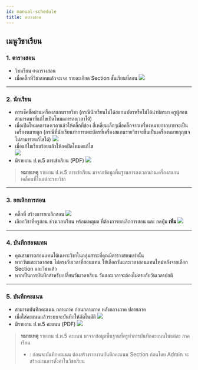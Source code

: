 ```yaml
---
id: manual-schedule
title: ตารางสอน
---
```

## เมนูวิชาเรียน
###  1. ตารางสอน
* วิชาเรียน->ตารางสอน
* เมื่อคลิ๊กที่วิชาสอนแล้วจะเจอ รายละเอียด Section ชั้นเรียนที่สอน
 ![](https://drive.google.com/thumbnail?id=1uzdJMUpCZoZ_POrzJ4PPctiEbfp__3Xm&sz=w1000-h640)
--- 
### 2. นักเรียน
 * การเช็คชื่อผ่านเครื่องสแกนรายวิชา 
(กรณีนักเรียนไม่ได้สแกนบัตรหรือไม่ได้นำบัตรมา ครูผู้สอนสามารถมาที่แก้ไขเปิดโหมดการลงเวลาได้)
* เมื่อเปิดโหมดการลงเวลาแล้วให้คลิ๊กที่ช่อง สี่เหลี่ยมเล็กๆเมื่อคลิ๊กจากเครื่องหมายกากบาทจะเป็นเครื่องหมายถูก  (กรณีที่นักเรียนทำการแตะบัตรที่เครื่องสแกนรายวิชาจะขึ้นเป็นเครื่องหมายกุญแจไม่สามารถแก้ไขได้)
![](https://drive.google.com/thumbnail?id=1WHK2oYzAA53XLEgD0mYMfz7HmCGHVtap&sz=w1000-h640) 
 * เมื่อแก้ไขเรียบร้อยแล้วให้กดปิดโหมดแก้ไข          
![](https://drive.google.com/thumbnail?id=1bbU7bmePFFyNQj8Lh04XmMF5cyeAHpxt&sz=w1000-h640)
* มีรายงาน ป.พ.5 การเข้าเรียน (PDF)
 ![](https://drive.google.com/thumbnail?id=16cPgipBkhP29GfWWjYU0yhOtgbuOXcIA&sz=w1000-h640)
 > **หมายเหตุ** รายงาน ป.พ.5 การเข้าเรียน มาจากข้อมูลพื้นฐานการลงเวลาผ่านเครื่องสแกนเคลื่อนที่ในแต่ละรายวิชา
---
### 3. ยกเลิกการสอน
* คลิ๊กที่ สร้างการยกเลิกสอน 
![](https://drive.google.com/thumbnail?id=1QoEocLTaNpOWX4XLi5m7PrOAwLzRpytu&sz=w1000-h640) 
* เลือกวิชาที่ครูสอน ช่วงเวลาเรียน พร้อมเหตุผล ที่ต้องการยกเลิกการสอน และ กดปุ่ม **เพิ่ม**
![](https://drive.google.com/thumbnail?id=1pO9aWNOk2cKH-mjLxrQuWCHvLGjJ1_tO&sz=w1000-h640)
---
### 4. บันทึกสอนแทน
* คุณสามารถสอนแทนได้เฉพาะวิชาในกลุ่มสาระที่คุณมีตารางสอนเท่านั้น
* หากวันและเวลาสอน ไม่ตรงกับเวลาที่สอนแทน ให้เลือกวันและเวลาสอนแทนใหม่หลังจากเลือก Section และวิชาแล้ว
* หากเป็นการบันทึกสำหรับเปลี่ยนวันเวลาเรียน วันและเวลาจะต้องไม่ตรงกับวันเวลาปกติ
---
### 5. บันทึกคะแนน
* สามารถบันทึกคะแนน กลางภาค ก่อนกลางภาค หลังกลางภาค ปลายภาค
* เมื่อใส่คะแนนแล้วระบบจะบันทึกให้อัตโนมัติ
![](https://drive.google.com/thumbnail?id=1LW13rF_Hg3iGZUE-YGPWt3uFWW5WVR0Z&sz=w1000-h640)
* มีรายงาน ป.พ.5 คะแนน (PDF)
 ![](https://drive.google.com/thumbnail?id=1uoQ5-aWmQXmu6D4nYocxc4piksRX7tM5&sz=w1000-h640)
 > **หมายเหตุ** รายงาน ป.พ.5 คะแนน มาจากข้อมูลพื้นฐานที่ครูทำการบันทึกคะแนนในแต่ละ ภาคเรียน
> * : ก่อนจะบันทึกคะแนน ต้องสร้างรายงานบันทึกคะแนน Section ก่อนโดย Admin จะสร้างผ่านการตั้งค่าในวิชาเรียน